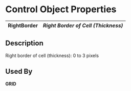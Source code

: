 # Control Object Properties

**RightBorder** |  **_Right Border of Cell (Thickness)_**  
---|---  
  
## Description

Right border of cell (thickness): 0 to 3 pixels

## Used By

**GRID**
